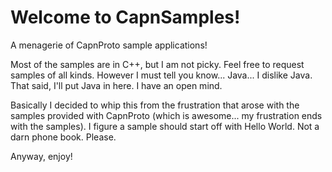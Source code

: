 # Welcome to CapnSamples!

A menagerie of CapnProto sample applications!

Most of the samples are in C++, but I am not picky. Feel free to request samples of all
kinds.  However I must tell you know... Java... I dislike Java.  That said, I'll put 
Java in here.  I have an open mind.

Basically I decided to whip this from the frustration that arose with the samples
provided with CapnProto (which is awesome... my frustration ends with the samples).  I figure 
a sample should start off with Hello World.  Not a darn phone book.  Please.

Anyway, enjoy!